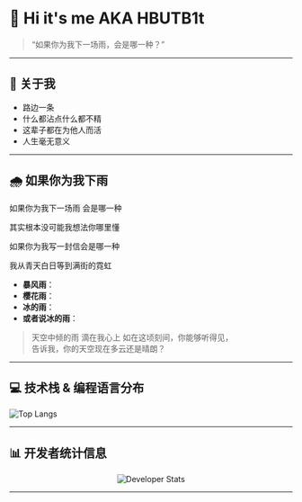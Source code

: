 # 👋 Hi it's me AKA HBUTB1t

> “如果你为我下一场雨，会是哪一种？”  

---

## 📝 关于我

- 路边一条
- 什么都沾点什么都不精
- 这辈子都在为他人而活
- 人生毫无意义

---

## 🌧️ 如果你为我下雨

如果你为我下一场雨 会是哪一种

其实根本没可能我想法你哪里懂

如果你为我写一封信会是哪一种

我从青天白日等到满街的霓虹

- **暴风雨**：
- **樱花雨**： 
- **冰的雨**：
- **或者说冰的雨**：


> 天空中倾的雨 滴在我心上
> 如在这顷刻间，你能够听得见，  
> 告诉我，你的天空现在多云还是晴朗？

---

## 💻 技术栈 & 编程语言分布

![Top Langs](https://github-readme-stats.vercel.app/api/top-langs/?username=wabshs)

---

## 📊 开发者统计信息

<div align="center">
  <img src="https://github-readme-stats.vercel.app/api?username=wabshs&show_icons=true&theme=radical" alt="Developer Stats" />
</div>

---
